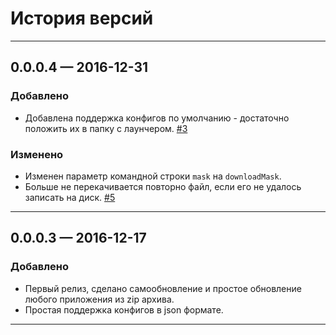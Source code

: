﻿# История версий


***
## 0.0.0.4 — 2016-12-31
### Добавлено
* Добавлена поддержка конфигов по умолчанию - достаточно положить их в папку с лаунчером. [#3](../../issues/3)

### Изменено
* Изменен параметр командной строки `mask` на `downloadMask`.
* Больше не перекачивается повторно файл, если его не удалось записать на диск. [#5](../../issues/5)

***
## 0.0.0.3 — 2016-12-17
### Добавлено
* Первый релиз, сделано самообновление и простое обновление любого приложения из zip архива.
* Простая поддержка конфигов в json формате.

***
